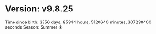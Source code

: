 # Version: v9.8.25
Time since birth: 3556 days, 85344 hours, 5120640 minutes, 307238400 seconds
Season: Summer ☀️
